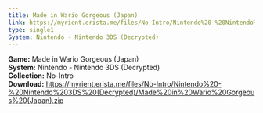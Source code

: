 ```yaml
---
title: Made in Wario Gorgeous (Japan)
link: https://myrient.erista.me/files/No-Intro/Nintendo%20-%20Nintendo%203DS%20(Decrypted)/Made%20in%20Wario%20Gorgeous%20(Japan).zip
type: single1
System: Nintendo - Nintendo 3DS (Decrypted)
---
```

<b>Game:</b> Made in Wario Gorgeous (Japan)<br>
<b>System:</b> Nintendo - Nintendo 3DS (Decrypted)<br>
<b>Collection:</b> No-Intro<br>
<b>Download:</b> https://myrient.erista.me/files/No-Intro/Nintendo%20-%20Nintendo%203DS%20(Decrypted)/Made%20in%20Wario%20Gorgeous%20(Japan).zip